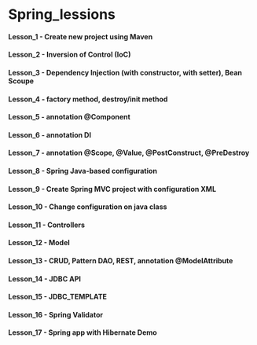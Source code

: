 # Spring_lessions

#### Lesson_1 - Create new project using Maven
#### Lesson_2 - Inversion of Control (IoC)
#### Lesson_3 - Dependency Injection (with constructor, with setter), Bean Scoupe
#### Lesson_4 - factory method, destroy/init method
#### Lesson_5 - annotation @Component
#### Lesson_6 - annotation DI
#### Lesson_7 - annotation @Scope, @Value, @PostConstruct, @PreDestroy
#### Lesson_8 - Spring Java-based configuration
#### Lesson_9 - Create Spring MVC project with configuration XML
#### Lesson_10 - Change configuration on java class
#### Lesson_11 - Controllers
#### Lesson_12 - Model
#### Lesson_13 - CRUD, Pattern DAO, REST, annotation @ModelAttribute
#### Lesson_14 - JDBC API
#### Lesson_15 - JDBC_TEMPLATE
#### Lesson_16 - Spring Validator
#### Lesson_17 - Spring app with Hibernate Demo
